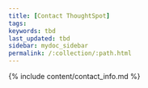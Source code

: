 ```yaml
---
title: [Contact ThoughtSpot]
tags:
keywords: tbd
last_updated: tbd
sidebar: mydoc_sidebar
permalink: /:collection/:path.html
---
```


{% include content/contact_info.md %}
